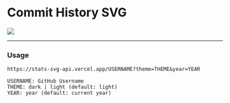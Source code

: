 # Commit History SVG
<img  src="https://stats-svg-api.vercel.app/pranavgnn?theme=dark"/>

---

### Usage

```https://stats-svg-api.vercel.app/USERNAME?theme=THEME&year=YEAR```

```
USERNAME: GitHub Username
THEME: dark | light (default: light)
YEAR: year (default: current year)
```
